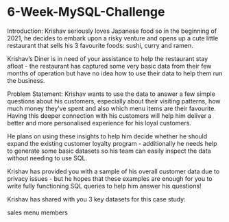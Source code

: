 # 6-Week-MySQL-Challenge

Introduction: Krishav seriously loves Japanese food so in the beginning of 2021, he decides to embark upon a risky venture and opens up a cute little restaurant that sells his 3 favourite foods: sushi, curry and ramen.

Krishav’s Diner is in need of your assistance to help the restaurant stay afloat - the restaurant has captured some very basic data from their few months of operation but have no idea how to use their data to help them run the business.

Problem Statement: Krishav wants to use the data to answer a few simple questions about his customers, especially about their visiting patterns, how much money they’ve spent and also which menu items are their favourite. Having this deeper connection with his customers will help him deliver a better and more personalised experience for his loyal customers.

He plans on using these insights to help him decide whether he should expand the existing customer loyalty program - additionally he needs help to generate some basic datasets so his team can easily inspect the data without needing to use SQL.

Krishav has provided you with a sample of his overall customer data due to privacy issues - but he hopes that these examples are enough for you to write fully functioning SQL queries to help him answer his questions!

Krishav has shared with you 3 key datasets for this case study:

sales
menu
members
